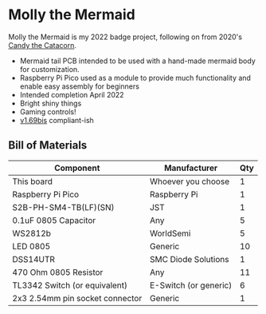 # Molly the Mermaid

Molly the Mermaid is my 2022 badge project, following on from 2020's [Candy the Catacorn](https://galaxyallie.space/Candy-the-Catacorn/).

- Mermaid tail PCB intended to be used with a hand-made mermaid body for customization.
- Raspberry Pi Pico used as a module to provide much functionality and enable easy assembly for beginners
- Intended completion April 2022
- Bright shiny things
- Gaming controls!
- [v1.69bis](https://hackaday.com/2019/03/20/introducing-the-shitty-add-on-v1-69bis-standard/) compliant-ish

## Bill of Materials

| Component                               | Manufacturer                 | Qty |
|-----------------------------------------|------------------------------|-----|
| This board                              | Whoever you choose           | 1   |
| Raspberry Pi Pico                       | Raspberry Pi                 | 1   |
| S2B-PH-SM4-TB(LF)(SN)                   | JST                          | 1   |
| 0.1uF 0805 Capacitor                    | Any                          | 5   |
| WS2812b                                 | WorldSemi                    | 5   |
| LED 0805                                | Generic                      | 10  |
| DSS14UTR                                | SMC Diode Solutions          | 1   |
| 470 Ohm 0805 Resistor                   | Any                          | 11  |
| TL3342 Switch (or equivalent)           | E-Switch (or generic)        | 6   |
| 2x3 2.54mm pin socket connector         | Generic                      | 1   |
